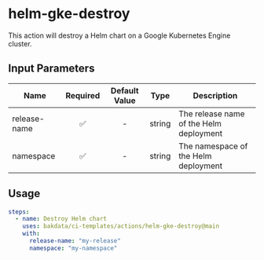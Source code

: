 # helm-gke-destroy

This action will destroy a Helm chart on a Google Kubernetes Engine cluster.

## Input Parameters

| Name         | Required | Default Value |  Type  | Description                             |
| ------------ | :------: | :-----------: | :----: | --------------------------------------- |
| release-name |    ✅    |       -       | string | The release name of the Helm deployment |
| namespace    |    ✅    |       -       | string | The namespace of the Helm deployment    |

## Usage

```yaml
steps:
  - name: Destroy Helm chart
    uses: bakdata/ci-templates/actions/helm-gke-destroy@main
    with:
      release-name: "my-release"
      namespace: "my-namespace"
```
